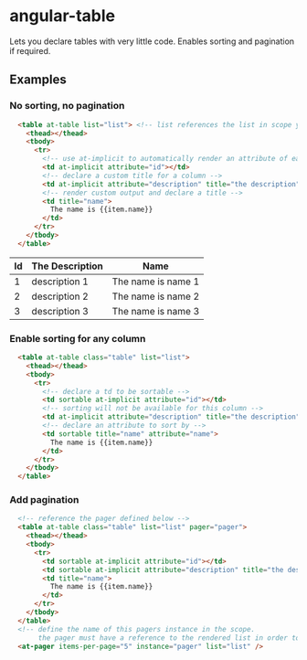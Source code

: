 # angular-table

Lets you declare tables with very little code. Enables sorting and pagination if required.

## Examples

### No sorting, no pagination

```html
  <table at-table list="list"> <!-- list references the list in scope you would like to render -->
    <thead></thead>
    <tbody>
      <tr>
        <!-- use at-implicit to automatically render an attribute of each item in list -->
        <td at-implicit attribute="id"></td>
        <!-- declare a custom title for a column -->
        <td at-implicit attribute="description" title="the description"></td>
        <!-- render custom output and declare a title -->
        <td title="name">
          The name is {{item.name}}
        </td>
      </tr>
    </tbody>
  </table>
```

<table>
  <thead>
    <tr>
      <th>Id</th>
      <th>The Description</th>
      <th>Name</th>
    </tr>
  </thead>
  <tbody>
    <tr>
      <td>1</td>
      <td>description 1</td>
      <td>The name is name 1</td>
    </tr>
    <tr>
      <td>2</td>
      <td>description 2</td>
      <td>The name is name 2</td>
    </tr>
    <tr>
      <td>3</td>
      <td>description 3</td>
      <td>The name is name 3</td>
    </tr>
  </tbody>
</table>

### Enable sorting for any column

```html
  <table at-table class="table" list="list">
    <thead></thead>
    <tbody>
      <tr>
        <!-- declare a td to be sortable -->
        <td sortable at-implicit attribute="id"></td>
        <!-- sorting will not be available for this column -->
        <td at-implicit attribute="description" title="the description"></td>
        <!-- declare an attribute to sort by -->
        <td sortable title="name" attribute="name">
          The name is {{item.name}}
        </td>
      </tr>
    </tbody>
  </table>
```

### Add pagination

```html
  <!-- reference the pager defined below -->
  <table at-table class="table" list="list" pager="pager">
    <thead></thead>
    <tbody>
      <tr>
        <td sortable at-implicit attribute="id"></td>
        <td sortable at-implicit attribute="description" title="the description"></td>
        <td title="name">
          The name is {{item.name}}
        </td>
      </tr>
    </tbody>
  </table>
  <!-- define the name of this pagers instance in the scope.
       the pager must have a reference to the rendered list in order to render the pagination. -->
  <at-pager items-per-page="5" instance="pager" list="list" />

```
